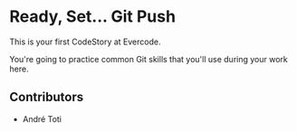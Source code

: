 
# Ready, Set... Git Push

This is your first CodeStory at Evercode.

You're going to practice common Git skills that you'll use during your work here.

## Contributors

- André Toti
